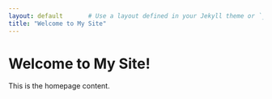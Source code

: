 ```yaml
---
layout: default       # Use a layout defined in your Jekyll theme or `_layouts/`
title: "Welcome to My Site"
---
```

# Welcome to My Site!
This is the homepage content.
